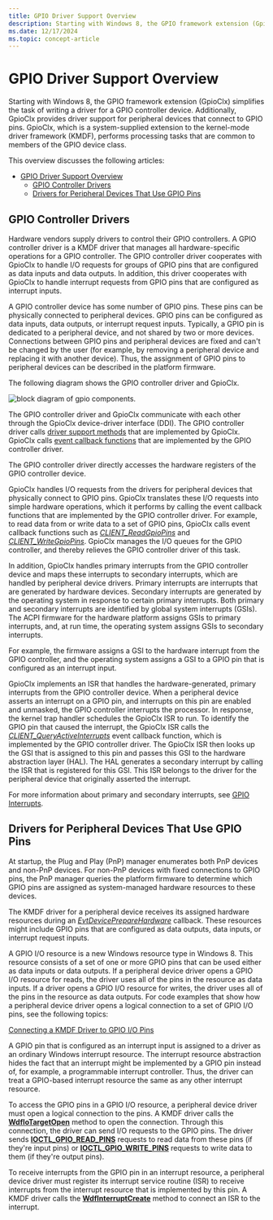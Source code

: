 ```yaml
---
title: GPIO Driver Support Overview
description: Starting with Windows 8, the GPIO framework extension (GpioClx) simplifies the task of writing a driver for a GPIO controller device.
ms.date: 12/17/2024
ms.topic: concept-article
---
```


# GPIO Driver Support Overview


Starting with Windows 8, the GPIO framework extension (GpioClx) simplifies the task of writing a driver for a GPIO controller device. Additionally, GpioClx provides driver support for peripheral devices that connect to GPIO pins. GpioClx, which is a system-supplied extension to the kernel-mode driver framework (KMDF), performs processing tasks that are common to members of the GPIO device class.

This overview discusses the following articles:

- [GPIO Driver Support Overview](#gpio-driver-support-overview)
    - [GPIO Controller Drivers](#gpio-controller-drivers)
    - [Drivers for Peripheral Devices That Use GPIO Pins](#drivers-for-peripheral-devices-that-use-gpio-pins)

## GPIO Controller Drivers


Hardware vendors supply drivers to control their GPIO controllers. A GPIO controller driver is a KMDF driver that manages all hardware-specific operations for a GPIO controller. The GPIO controller driver cooperates with GpioClx to handle I/O requests for groups of GPIO pins that are configured as data inputs and data outputs. In addition, this driver cooperates with GpioClx to handle interrupt requests from GPIO pins that are configured as interrupt inputs.

A GPIO controller device has some number of GPIO pins. These pins can be physically connected to peripheral devices. GPIO pins can be configured as data inputs, data outputs, or interrupt request inputs. Typically, a GPIO pin is dedicated to a peripheral device, and not shared by two or more devices. Connections between GPIO pins and peripheral devices are fixed and can't be changed by the user (for example, by removing a peripheral device and replacing it with another device). Thus, the assignment of GPIO pins to peripheral devices can be described in the platform firmware.




The following diagram shows the GPIO controller driver and GpioClx.

![block diagram of gpio components.](images/gpiomodules.png)

The GPIO controller driver and GpioClx communicate with each other through the GpioClx device-driver interface (DDI). The GPIO controller driver calls [driver support methods](/previous-versions/hh439460(v=vs.85)) that are implemented by GpioClx. GpioClx calls [event callback functions](/previous-versions/hh439464(v=vs.85)) that are implemented by the GPIO controller driver.

The GPIO controller driver directly accesses the hardware registers of the GPIO controller device.

GpioClx handles I/O requests from the drivers for peripheral devices that physically connect to GPIO pins. GpioClx translates these I/O requests into simple hardware operations, which it performs by calling the event callback functions that are implemented by the GPIO controller driver. For example, to read data from or write data to a set of GPIO pins, GpioClx calls event callback functions such as [*CLIENT\_ReadGpioPins*](/windows-hardware/drivers/ddi/gpioclx/nc-gpioclx-gpio_client_read_pins) and [*CLIENT\_WriteGpioPins*](/windows-hardware/drivers/ddi/gpioclx/nc-gpioclx-gpio_client_write_pins). GpioClx manages the I/O queues for the GPIO controller, and thereby relieves the GPIO controller driver of this task.

In addition, GpioClx handles primary interrupts from the GPIO controller device and maps these interrupts to secondary interrupts, which are handled by peripheral device drivers. Primary interrupts are interrupts that are generated by hardware devices. Secondary interrupts are generated by the operating system in response to certain primary interrupts. Both primary and secondary interrupts are identified by global system interrupts (GSIs). The ACPI firmware for the hardware platform assigns GSIs to primary interrupts, and, at run time, the operating system assigns GSIs to secondary interrupts.

For example, the firmware assigns a GSI to the hardware interrupt from the GPIO controller, and the operating system assigns a GSI to a GPIO pin that is configured as an interrupt input.

GpioClx implements an ISR that handles the hardware-generated, primary interrupts from the GPIO controller device. When a peripheral device asserts an interrupt on a GPIO pin, and interrupts on this pin are enabled and unmasked, the GPIO controller interrupts the processor. In response, the kernel trap handler schedules the GpioClx ISR to run. To identify the GPIO pin that caused the interrupt, the GpioClx ISR calls the [*CLIENT\_QueryActiveInterrupts*](/windows-hardware/drivers/ddi/gpioclx/nc-gpioclx-gpio_client_query_active_interrupts) event callback function, which is implemented by the GPIO controller driver. The GpioClx ISR then looks up the GSI that is assigned to this pin and passes this GSI to the hardware abstraction layer (HAL). The HAL generates a secondary interrupt by calling the ISR that is registered for this GSI. This ISR belongs to the driver for the peripheral device that originally asserted the interrupt.

For more information about primary and secondary interrupts, see [GPIO Interrupts](./gpio-interrupts.md).

## Drivers for Peripheral Devices That Use GPIO Pins


At startup, the Plug and Play (PnP) manager enumerates both PnP devices and non-PnP devices. For non-PnP devices with fixed connections to GPIO pins, the PnP manager queries the platform firmware to determine which GPIO pins are assigned as system-managed hardware resources to these devices.

The KMDF driver for a peripheral device receives its assigned hardware resources during an [*EvtDevicePrepareHardware*](/windows-hardware/drivers/ddi/wdfdevice/nc-wdfdevice-evt_wdf_device_prepare_hardware) callback. These resources might include GPIO pins that are configured as data outputs, data inputs, or interrupt request inputs.

A GPIO I/O resource is a new Windows resource type in Windows 8. This resource consists of a set of one or more GPIO pins that can be used either as data inputs or data outputs. If a peripheral device driver opens a GPIO I/O resource for reads, the driver uses all of the pins in the resource as data inputs. If a driver opens a GPIO I/O resource for writes, the driver uses all of the pins in the resource as data outputs. For code examples that show how a peripheral device driver opens a logical connection to a set of GPIO I/O pins, see the following topics:

[Connecting a KMDF Driver to GPIO I/O Pins](./connecting-a-kmdf-driver-to-gpio-i-o-pins.md)

A GPIO pin that is configured as an interrupt input is assigned to a driver as an ordinary Windows interrupt resource. The interrupt resource abstraction hides the fact that an interrupt might be implemented by a GPIO pin instead of, for example, a programmable interrupt controller. Thus, the driver can treat a GPIO-based interrupt resource the same as any other interrupt resource.

To access the GPIO pins in a GPIO I/O resource, a peripheral device driver must open a logical connection to the pins. A KMDF driver calls the [**WdfIoTargetOpen**](/windows-hardware/drivers/ddi/wdfiotarget/nf-wdfiotarget-wdfiotargetopen) method to open the connection. Through this connection, the driver can send I/O requests to the GPIO pins. The driver sends [**IOCTL\_GPIO\_READ\_PINS**](/windows-hardware/drivers/ddi/gpio/ni-gpio-ioctl_gpio_read_pins) requests to read data from these pins (if they're input pins) or [**IOCTL\_GPIO\_WRITE\_PINS**](/windows-hardware/drivers/ddi/gpio/ni-gpio-ioctl_gpio_write_pins) requests to write data to them (if they're output pins).

To receive interrupts from the GPIO pin in an interrupt resource, a peripheral device driver must register its interrupt service routine (ISR) to receive interrupts from the interrupt resource that is implemented by this pin. A KMDF driver calls the [**WdfInterruptCreate**](/windows-hardware/drivers/ddi/wdfinterrupt/nf-wdfinterrupt-wdfinterruptcreate) method to connect an ISR to the interrupt. 

 

